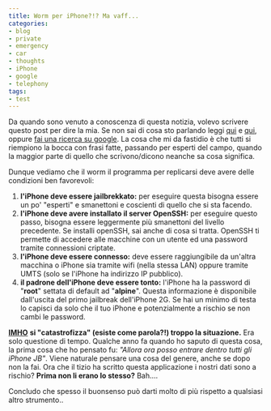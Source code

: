 ```yaml
---
title: Worm per iPhone?!? Ma vaff...
categories:
- blog
- private
- emergency
- car
- thoughts
- iPhone
- google
- telephony
tags:
- test
---
```

Da quando sono venuto a conoscenza di questa notizia, volevo scrivere
questo post per dire la mia. Se non sai di cosa sto parlando leggi
[qui](http://www.iphoneitalia.com/nuovo-worm-per-iphone-jailbroken-64922.html)
e [qui](http://www.assodigitale.it/2009/11/08/scoperto-il-primo-iphone-worm/),
oppure [fai una ricerca su google](http://www.google.com/search?hl=it&safe=off&client=safari&rls=it&q=worm+iphone&btnG=Cerca&lr=lang_it&aq=f&oq=).
La cosa che mi da fastidio è che tutti si riempiono la bocca con frasi fatte, passando
per esperti del campo, quando la maggior parte di quello che scrivono/dicono
neanche sa cosa significa.

Dunque vediamo che il worm il programma per replicarsi deve avere delle
condizioni ben favorevoli:

  1. **l'iPhone deve essere jailbrekkato:** per eseguire questa bisogna essere un po' "esperti" e smanettoni e coscienti di quello che si sta facendo.
  2. **l'iPhone deve avere installato il server OpenSSH:** per eseguire questo passo, bisogna essere leggermente più smanettoni del livello precedente. Se installi openSSH, sai anche di cosa si tratta. OpenSSH ti permette di accedere alle macchine con un utente ed una password tramite connessioni criptate.
  3. **l'iPhone deve essere connesso:** deve essere raggiungibile da un'altra macchina o iPhone sia tramite wifi (nella stessa LAN) oppure tramite UMTS (solo se l'iPhone ha indirizzo IP pubblico).
  4. **il padrone dell'iPhone deve essere tonto:** l'iPhone ha la password di "**root**" settata di default ad "**alpine**". Questa informazione è disponibile dall'uscita del primo jailbreak dell'iPhone 2G. Se hai un minimo di testa lo capisci da solo che il tuo iPhone e potenzialmente a rischio se non cambi le password.
    
[**IMHO**](http://en.wiktionary.org/wiki/IMHO) **si "catastrofizza" (esiste
come parola?!) troppo la situazione.** Era solo questione di tempo. Qualche
anno fa quando ho saputo di questa cosa, la prima cosa che ho pensato fu:
_"Allora ora posso entrare dentro tutti gli iPhone JB"_. Viene naturale
pensare una cosa del genere, anche se dopo non la fai. Ora che il tizio ha
scritto questa applicazione i nostri dati sono a rischio? **Prima non li erano
lo stesso?** Bah....

Concludo che spesso il buonsenso può darti molto di più rispetto a qualsiasi
altro strumento..